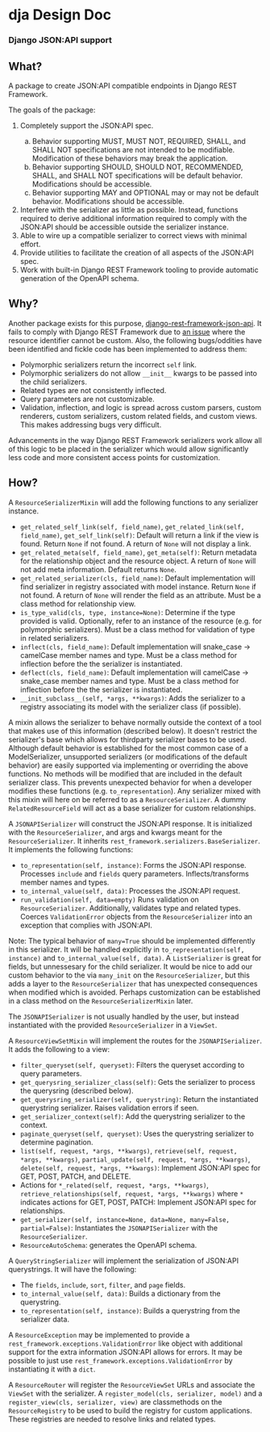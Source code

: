 # dja Design Doc
### Django JSON:API support

## What?

A package to create JSON:API compatible endpoints in Django REST Framework.

The goals of the package:
<ol>
  <li>Completely support the JSON:API spec.</li>
  <ol type="a">
    <li>Behavior supporting MUST, MUST NOT, REQUIRED, SHALL, and SHALL NOT specifications are not intended to be modifiable. Modification of these behaviors may break the application.</li>
    <li>Behavior supporting SHOULD, SHOULD NOT, RECOMMENDED, SHALL, and SHALL NOT specifications will be default behavior. Modifications should be accessible.</li>
    <li>Behavior supporting MAY and OPTIONAL may or may not be default behavior. Modifications should be accessible.</li>
  </ol>
  <li>Interfere with the serializer as little as possible. Instead, functions required to derive additional information required to comply with the JSON:API should be accessible outside the serializer instance.</li>
  <li>Able to wire up a compatible serializer to correct views with minimal effort.</li>
  <li>Provide utilities to facilitate the creation of all aspects of the JSON:API spec.</li>
  <li>Work with built-in Django REST Framework tooling to provide automatic generation of the OpenAPI schema.</li>
</ol>

## Why?

Another package exists for this purpose, [django-rest-framework-json-api](https://github.com/django-json-api/django-rest-framework-json-api). It fails to comply with Django REST Framework due to [an issue](https://github.com/django-json-api/django-rest-framework-json-api/issues/155) where the resource identifier cannot be custom. Also, the following bugs/oddities have been identified and fickle code has been implemented to address them:
- Polymorphic serializers return the incorrect `self` link.
- Polymorphic serializers do not allow `__init__` kwargs to be passed into the child serializers.
- Related types are not consistently inflected.
- Query parameters are not customizable.
- Validation, inflection, and logic is spread across custom parsers, custom renderers, custom serializers, custom related fields, and custom views. This makes addressing bugs very difficult.

Advancements in the way Django REST Framework serializers work allow all of this logic to be placed in the serializer which would allow significantly less code and more consistent access points for customization.

## How?

A `ResourceSerializerMixin` will add the following functions to any serializer instance.
- `get_related_self_link(self, field_name)`, `get_related_link(self, field_name)`, `get_self_link(self)`: Default will return a link if the view is found. Return `None` if not found. A return of `None` will not display a link.
- `get_related_meta(self, field_name)`, `get_meta(self)`: Return metadata for the relationship object and the resource object. A return of `None` will not add meta information. Default returns `None`.
- `get_related_serializer(cls, field_name)`: Default implementation will find serializer in registry associated with model instance. Return `None` if not found. A return of `None` will render the field as an attribute. Must be a class method for relationship view.
- `is_type_valid(cls, type, instance=None)`: Determine if the type provided is valid. Optionally, refer to an instance of the resource (e.g. for polymorphic serializers). Must be a class method for validation of type in related serializers.
- `inflect(cls, field_name)`: Default implementation will snake_case -> camelCase member names and type. Must be a class method for inflection before the the serializer is instantiated.
- `deflect(cls, field_name)`: Default implementation will camelCase -> snake_case member names and type. Must be a class method for inflection before the the serializer is instantiated.
- `__init_subclass__(self, *args, **kwargs)`: Adds the serializer to a registry associating its model with the serializer class (if possible).

A mixin allows the serializer to behave normally outside the context of a tool that makes use of this information (described below). It doesn't restrict the serializer's base which allows for thirdparty serializer bases to be used. Although default behavior is established for the most common case of a ModelSerializer, unsupported serializers (or modifications of the default behavior) are easily supported via implementing or overriding the above functions. No methods will be modified that are included in the default serializer class. This prevents unexpected behavior for when a developer modifies these functions (e.g. `to_representation`). Any serializer mixed with this mixin will here on be referred to as a `ResourceSerializer`. A dummy `RelatedResourceField` will act as a base serializer for custom relationships.

A `JSONAPISerializer` will construct the JSON:API response. It is initialized with the `ResourceSerializer`, and args and kwargs meant for the `ResourceSerializer`. It inherits `rest_framework.serializers.BaseSerializer`. It implements the following functions:
- `to_representation(self, instance)`: Forms the JSON:API response. Processes `include` and `fields` query parameters. Inflects/transforms member names and types.
- `to_internal_value(self, data)`: Processes the JSON:API request.
- `run_validation(self, data=empty)` Runs validation on `ResourceSerializer`. Additionally, validates type and related types. Coerces `ValidationError` objects from the `ResourceSerializer` into an exception that complies with JSON:API.

Note: The typical behavior of `many=True` should be implemented differently in this serializer. It will be handled explicitly in `to_representation(self, instance)` and `to_internal_value(self, data)`. A `ListSerializer` is great for fields, but unnessesary for the child serializer. It would be nice to add our custom behavior to the via `many_init` on the `ResourceSerializer`, but this adds a layer to the `ResourceSerializer` that has unexpected consequences when modified which is avoided. Perhaps customization can be established in a class method on the `ResourceSerializerMixin` later.

The `JSONAPISerializer` is not usually handled by the user, but instead instantiated with the provided `ResourceSerializer` in a `ViewSet`.

A `ResourceViewSetMixin` will implement the routes for the `JSONAPISerializer`. It adds the following to a view:
- `filter_queryset(self, queryset)`: Filters the queryset according to query parameters.
- `get_querysring_serializer_class(self)`: Gets the serializer to process the querysring (described below).
- `get_querysring_serializer(self, querystring)`: Return the instantiated querystring serializer. Raises validation errors if seen.
- `get_serializer_context(self)`: Add the querystring serializer to the context.
- `paginate_queryset(self, queryset)`: Uses the querystring serializer to determine pagination.
- `list(self, request, *args, **kwargs)`, `retrieve(self, request, *args, **kwargs)`, `partial_update(self, request, *args, **kwargs)`, `delete(self, request, *args, **kwargs)`: Implement JSON:API spec for GET, POST, PATCH, and DELETE.
- Actions for `*_related(self, request, *args, **kwargs)`, `retrieve_relationships(self, request, *args, **kwargs)` where `*` indicates actions for GET, POST, PATCH: Implement JSON:API spec for relationships.
- `get_serializer(self, instance=None, data=None, many=False, partial=False)`: Instantiates the `JSONAPISerializer` with the `ResourceSerializer`.
- `ResourceAutoSchema`: generates the OpenAPI schema.

A `QueryStringSerializer` will implement the serialization of JSON:API querystrings. It will have the following:
- The `fields`, `include`, `sort`, `filter`, and `page` fields.
- `to_internal_value(self, data)`: Builds a dictionary from the querystring.
- `to_representation(self, instance)`: Builds a querystring from the serializer data.

A `ResourceException` may be implemented to provide a `rest_framework.exceptions.ValidationError` like object with additional support for the extra information JSON:API allows for errors. It may be possible to just use `rest_framework.exceptions.ValidationError` by instantiating it with a `dict`.

A `ResourceRouter` will register the `ResourceViewSet` URLs and associate the `ViewSet` with the serializer. A `register_model(cls, serializer, model)` and a `register_view(cls, serializer, view)` are classmethods on the `ResourceRegistry` to be used to build the registry for custom applications. These registries are needed to resolve links and related types.
